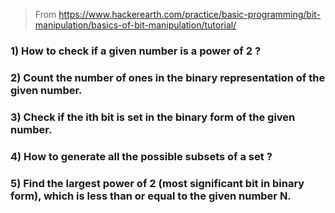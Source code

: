 > From https://www.hackerearth.com/practice/basic-programming/bit-manipulation/basics-of-bit-manipulation/tutorial/

### 1) How to check if a given number is a power of 2 ?


### 2) Count the number of ones in the binary representation of the given number.


### 3) Check if the ith bit is set in the binary form of the given number.


### 4) How to generate all the possible subsets of a set ?


### 5) Find the largest power of 2 (most significant bit in binary form), which is less than or equal to the given number N.
